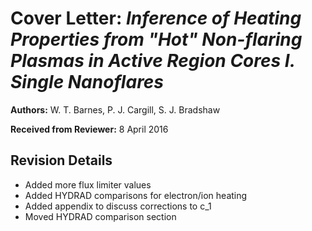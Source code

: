# Cover Letter: *Inference of Heating Properties from "Hot" Non-flaring Plasmas in Active Region Cores I. Single Nanoflares*
**Authors:** W. T. Barnes, P. J. Cargill, S. J. Bradshaw

**Received from Reviewer:** 8 April 2016

Revision Details
------------------

+ Added more flux limiter values
+ Added HYDRAD comparisons for electron/ion heating
+ Added appendix to discuss corrections to c_1
+ Moved HYDRAD comparison section
